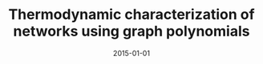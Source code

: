 ---
title: "Thermodynamic characterization of networks using graph polynomials"
collection: publications
permalink: /publication/2015-ye2015thermodynamic
authors: "C. Ye, C. H. Comin, T. K. D. M. Peron, F. N. Silva, F. A. Rodrigues, L. da F. Costa, A. Torsello, E. R. Hancock"
date: 2015-01-01
venue: 'Physical Review E, v. 92, n. 3, p. 032810'
bibtex: "ye2015thermodynamic.bib"
paperurl: 'https://arxiv.org/abs/1512.01418'
doi: 10.1103/PhysRevE.92.032810
---